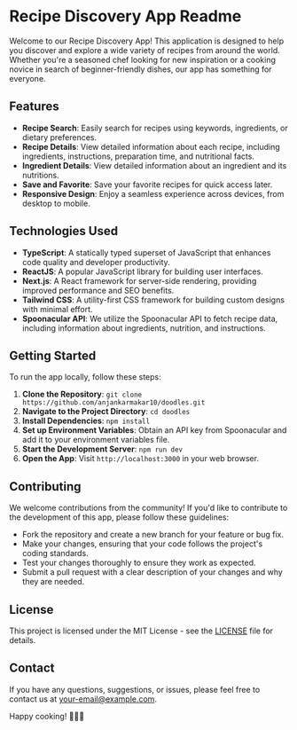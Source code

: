 # Recipe Discovery App Readme

Welcome to our Recipe Discovery App! This application is designed to help you discover and explore a wide variety of recipes from around the world. Whether you're a seasoned chef looking for new inspiration or a cooking novice in search of beginner-friendly dishes, our app has something for everyone.

## Features

- **Recipe Search**: Easily search for recipes using keywords, ingredients, or dietary preferences.
- **Recipe Details**: View detailed information about each recipe, including ingredients, instructions, preparation time, and nutritional facts.
- **Ingredient Details**: View detailed information about an ingredient and its nutritions.
- **Save and Favorite**: Save your favorite recipes for quick access later.
- **Responsive Design**: Enjoy a seamless experience across devices, from desktop to mobile.

## Technologies Used

- **TypeScript**: A statically typed superset of JavaScript that enhances code quality and developer productivity.
- **ReactJS**: A popular JavaScript library for building user interfaces.
- **Next.js**: A React framework for server-side rendering, providing improved performance and SEO benefits.
- **Tailwind CSS**: A utility-first CSS framework for building custom designs with minimal effort.
- **Spoonacular API**: We utilize the Spoonacular API to fetch recipe data, including information about ingredients, nutrition, and instructions.

## Getting Started

To run the app locally, follow these steps:

1. **Clone the Repository**: `git clone https://github.com/anjankarmakar10/doodles.git`
2. **Navigate to the Project Directory**: `cd doodles`
3. **Install Dependencies**: `npm install`
4. **Set up Environment Variables**: Obtain an API key from Spoonacular and add it to your environment variables file.
5. **Start the Development Server**: `npm run dev`
6. **Open the App**: Visit `http://localhost:3000` in your web browser.

## Contributing

We welcome contributions from the community! If you'd like to contribute to the development of this app, please follow these guidelines:

- Fork the repository and create a new branch for your feature or bug fix.
- Make your changes, ensuring that your code follows the project's coding standards.
- Test your changes thoroughly to ensure they work as expected.
- Submit a pull request with a clear description of your changes and why they are needed.

## License

This project is licensed under the MIT License - see the [LICENSE](LICENSE) file for details.

## Contact

If you have any questions, suggestions, or issues, please feel free to contact us at [your-email@example.com](mailto:anjankarmakar15@gmail.com).

Happy cooking! 🍳🥘🥗
